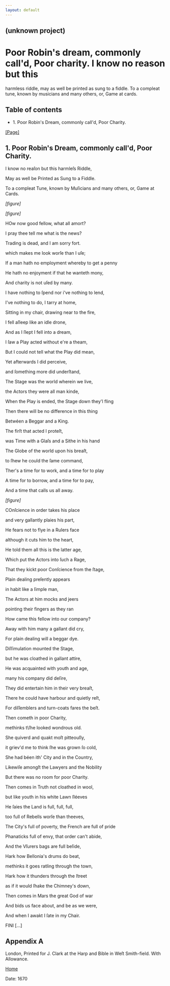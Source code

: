 ```yaml
---
layout: default
---
```

## (unknown project)

# Poor Robin's dream, commonly call'd, Poor charity. I know no reason but this
harmless riddle, may as well be printed as sung to a fiddle. To a compleat
tune, known by musicians and many others, or, Game at cards.

## Table of contents

  * 1\. Poor Robin's Dream, commonly call'd, Poor Charity.

[[Page]](http://eebo.chadwyck.com/downloadtiff?vid=174553&page=1)

## 1\. Poor Robin's Dream, commonly call'd, Poor Charity.

I know no reaſon but this harmleſs Riddle,

May as well be Printed as Sung to a Fiddle.

To a compleat Tune, known by Muſicians and many others, or, Game at Cards.

_[figure]_

_[figure]_

HOw now good fellow, what all amort?

I pray thee tell me what is the news?

Trading is dead, and I am sorry fort.

which makes me look worſe than I uſe;

If a man hath no employment whereby to get a penny

He hath no enjoyment if that he wanteth mony,

And charity is not uſed by many.

I have nothing to ſpend nor i've nothing to lend,

I've nothing to do, I tarry at home,

Sitting in my chair, drawing near to the fire,

I fell aſleep like an idle drone,

And as I ſlept I fell into a dream,

I ſaw a Play acted without e're a theam,

But I could not tell what the Play did mean,

Yet afterwards I did perceive,

and ſomething more did underſtand,

The Stage was the world wherein we live,

the Actors they were all man kinde,

When the Play is ended, the Stage down they'l fling

Then there will be no difference in this thing

Betwéen a Beggar and a King.

The firſt that acted I proteſt,

was Time with a Glaſs and a Sithe in his hand

The Globe of the world upon his breaſt,

to ſhew he could the ſame command,

Ther's a time for to work, and a time for to play

A time for to borrow, and a time for to pay,

And a time that calls us all away.

_[figure]_

COnſcience in order takes his place

and very gallantly plaies his part,

He fears not to flye in a Rulers face

although it cuts him to the heart,

He told them all this is the latter age,

Which put the Actors into ſuch a Rage,

That they kickt poor Conſcience from the ſtage,

Plain dealing preſently appears

in habit like a ſimple man,

The Actors at him mocks and jeers

pointing their fingers as they ran

How came this fellow into our company?

Away with him many a gallant did cry,

For plain dealing will a beggar dye.

Diſſimulation mounted the Stage,

but he was cloathed in gallant attire,

He was acquainted with youth and age,

many his company did deſire,

They did entertain him in their very breaſt,

There he could have harbour and quietly reſt,

For diſſemblers and turn-coats fares the beſt.

Then cometh in poor Charity,

methinks t\ſhe looked wondrous old.

She quiverd and quakt moſt pitteouſly,

it griev'd me to think ſhe was grown ſo cold,

She had béen ith' City and in the Country,

Likewiſe amongſt the Lawyers and the Nobility

But there was no room for poor Charity.

Then comes in Truth not cloathed in wool,

but like youth in his white Lawn ſléeves

He ſaies the Land is full, full, full,

too full of Rebells worſe than theeves,

The City's full of poverty, the French are full of pride

Phanaticks full of envy, that order can't abide,

And the Vſurers bags are full beſide,

Hark how Bellonia's drums do beat,

methinks it goes ratling through the town,

Hark how it thunders through the ſtreet

as if it would ſhake the Chimney's down,

Then comes in Mars the great God of war

And bids us face about, and be as we were,

And when I awakt I ſate in my Chair.

FINI [...]

## Appendix A

London, Printed for J. Clark at the Harp and Bible in Weſt Smith-field. With
Allowance.

[Home](/)

Date: 1670  

